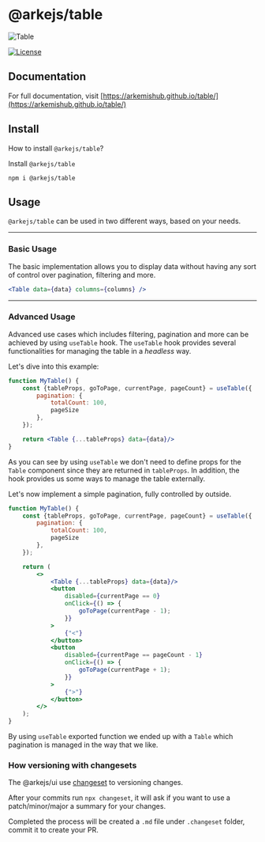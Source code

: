 # @arkejs/table

![Table](https://github.com/arkemishub/table/assets/81776297/36560ef9-a4b0-4e4c-83dd-971eaa433efb)

[![License](https://img.shields.io/badge/license-Apache2.0-blue.svg)](https://github.com/arkemishub/arke-monorepo/blob/master/LICENSE.txt)


## Documentation

For full documentation, visit [https://arkemishub.github.io/table/](https://arkemishub.github.io/table/)

## Install

How to install `@arkejs/table`?

Install `@arkejs/table`
```shell
npm i @arkejs/table
```


## Usage

`@arkejs/table` can be used in two different ways, based on your needs.

---

### Basic Usage

The basic implementation allows you to display data without having any sort of control over pagination, filtering and more.

```jsx
<Table data={data} columns={columns} />
```

---

### Advanced Usage

Advanced use cases which includes filtering, pagination and more can be achieved by using `useTable` hook.
The `useTable` hook provides several functionalities for managing the table in a *headless* way.

Let's dive into this example:

```jsx
function MyTable() {
    const {tableProps, goToPage, currentPage, pageCount} = useTable({
        pagination: {
            totalCount: 100,
            pageSize
        },
    });

    return <Table {...tableProps} data={data}/>
}
```

As you can see by using `useTable` we don't need to define props for the `Table` component since they are returned in `tableProps`.
In addition, the hook provides us some ways to manage the table externally.

Let's now implement a simple pagination, fully controlled by outside.

```jsx
function MyTable() {
    const {tableProps, goToPage, currentPage, pageCount} = useTable({
        pagination: {
            totalCount: 100,
            pageSize
        },
    });

    return (
        <>
            <Table {...tableProps} data={data}/>
            <button
                disabled={currentPage == 0}
                onClick={() => {
                    goToPage(currentPage - 1);
                }}
            >
                {"<"}
            </button>
            <button
                disabled={currentPage == pageCount - 1}
                onClick={() => {
                    goToPage(currentPage + 1);
                }}
            >
                {">"}
            </button>
        </>
    );
}
```

By using `useTable` exported function we ended up with a `Table` which pagination is managed in the way that we like.


### How versioning with changesets

The @arkejs/ui use [changeset](https://github.com/changesets/changesets) to versioning changes.

After your commits run `npx changeset`, it will ask if you want to use a patch/minor/major a summary for your changes.

Completed the process will be created a `.md` file under `.changeset` folder, commit it to create your PR.
